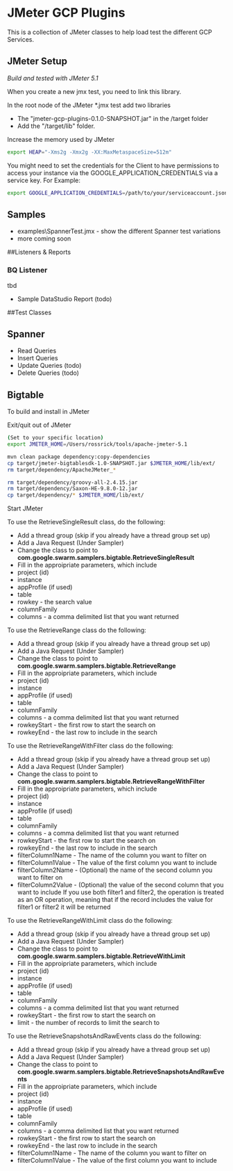 # JMeter GCP Plugins
This is a collection of JMeter classes to help load test the different GCP Services. 


## JMeter Setup
*Build and tested with JMeter 5.1*

 

When you create a new jmx test, you need to link this library. 

In the root node of the JMeter *.jmx test add two libraries
- The "jmeter-gcp-plugins-0.1.0-SNAPSHOT.jar" in the /target folder
- Add the "/target/lib" folder. 

Increase the memory used by JMeter
```bash
export HEAP="-Xms2g -Xmx2g -XX:MaxMetaspaceSize=512m"
```

You might need to set the credentials for the  Client to have permissions to access your instance via the GOOGLE_APPLICATION_CREDENTIALS via a service key.
For Example:
```bash
export GOOGLE_APPLICATION_CREDENTIALS=/path/to/your/serviceaccount.json
```



## Samples
- examples\SpannerTest.jmx - show the different Spanner test variations
- more coming soon



##Listeners & Reports

### BQ Listener
tbd

- Sample DataStudio Report (todo)




##Test Classes

## Spanner
- Read Queries
- Insert Queries
- Update Queries (todo)
- Delete Queries (todo)




## Bigtable

To build and install in JMeter

Exit/quit out of JMeter

```bash
(Set to your specific location)
export JMETER_HOME=/Users/rossrick/tools/apache-jmeter-5.1

mvn clean package dependency:copy-dependencies
cp target/jmeter-bigtablesdk-1.0-SNAPSHOT.jar $JMETER_HOME/lib/ext/
rm target/dependency/ApacheJMeter_*

rm target/dependency/groovy-all-2.4.15.jar
rm target/dependency/Saxon-HE-9.8.0-12.jar
cp target/dependency/* $JMETER_HOME/lib/ext/
```



Start JMeter

To use the RetrieveSingleResult class, do the following:
* Add a thread group (skip if you already have a thread group set up)
* Add a Java Request (Under Sampler)
* Change the class to point to **com.google.swarm.samplers.bigtable.RetrieveSingleResult**
* Fill in the approipriate parameters, which include
* project (id)
* instance
* appProfile (if used)
* table
* rowkey - the search value
* columnFamily
* columns - a comma delimited list that you want returned

To use the RetrieveRange class do the following:
* Add a thread group (skip if you already have a thread group set up)
* Add a Java Request (Under Sampler)
* Change the class to point to **com.google.swarm.samplers.bigtable.RetrieveRange**
* Fill in the approipriate parameters, which include
* project (id)
* instance
* appProfile (if used)
* table
* columnFamily
* columns - a comma delimited list that you want returned
* rowkeyStart - the first row to start the search on
* rowkeyEnd - the last row to include in the search

To use the RetrieveRangeWithFilter class do the following:
* Add a thread group (skip if you already have a thread group set up)
* Add a Java Request (Under Sampler)
* Change the class to point to **com.google.swarm.samplers.bigtable.RetrieveRangeWithFilter**
* Fill in the approipriate parameters, which include
* project (id)
* instance
* appProfile (if used)
* table
* columnFamily
* columns - a comma delimited list that you want returned
* rowkeyStart - the first row to start the search on
* rowkeyEnd - the last row to include in the search
* filterColumn1Name - The name of the column you want to filter on
* filterColumn1Value - The value of the first column you want to include
* filterColumn2Name - (Optional) the name of the second column you want to filter on
* filterColumn2Value - (Optional) the value of the second column that you want to include
If you use both filter1 and filter2, the operation is treated as an OR operation, meaning that if the record includes the value for filter1 or filter2 it will be returned

To use the RetrieveRangeWithLimit class do the following:
* Add a thread group (skip if you already have a thread group set up)
* Add a Java Request (Under Sampler)
* Change the class to point to **com.google.swarm.samplers.bigtable.RetrieveWithLimit**
* Fill in the approipriate parameters, which include
* project (id)
* instance
* appProfile (if used)
* table
* columnFamily
* columns - a comma delimited list that you want returned
* rowkeyStart - the first row to start the search on
* limit - the number of records to limit the search to

To use the RetrieveSnapshotsAndRawEvents class do the following:
* Add a thread group (skip if you already have a thread group set up)
* Add a Java Request (Under Sampler)
* Change the class to point to **com.google.swarm.samplers.bigtable.RetrieveSnapshotsAndRawEvents**
* Fill in the approipriate parameters, which include
* project (id)
* instance
* appProfile (if used)
* table
* columnFamily
* columns - a comma delimited list that you want returned
* rowkeyStart - the first row to start the search on
* rowkeyEnd - the last row to include in the search
* filterColumn1Name - The name of the column you want to filter on
* filterColumn1Value - The value of the first column you want to include

